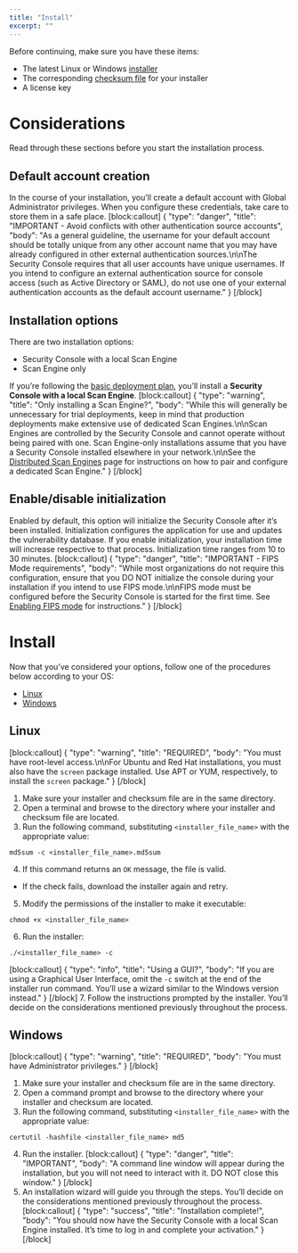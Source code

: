 ```yaml
---
title: "Install"
excerpt: ""
---
```

Before continuing, make sure you have these items:

* The latest Linux or Windows [installer](doc:download)
* The corresponding [checksum file](doc:download#section-checksum-files) for your installer
* A license key

# Considerations

Read through these sections before you start the installation process.

## Default account creation

In the course of your installation, you’ll create a default account with Global Administrator privileges.  When you configure these credentials, take care to store them in a safe place.
[block:callout]
{
  "type": "danger",
  "title": "IMPORTANT - Avoid conflicts with other authentication source accounts",
  "body": "As a general guideline, the username for your default account should be totally unique from any other account name that you may have already configured in other external authentication sources.\n\nThe Security Console requires that all user accounts have unique usernames. If you intend to configure an external authentication source for console access (such as Active Directory or SAML), do not use one of your external authentication accounts as the default account username."
}
[/block]
## Installation options

There are two installation options:

* Security Console with a local Scan Engine
* Scan Engine only

If you’re following the [basic deployment plan](doc:basic-deployment-plan), you’ll install a **Security Console with a local Scan Engine**.
[block:callout]
{
  "type": "warning",
  "title": "Only installing a Scan Engine?",
  "body": "While this will generally be unnecessary for trial deployments, keep in mind that production deployments make extensive use of dedicated Scan Engines.\n\nScan Engines are controlled by the Security Console and cannot operate without being paired with one.  Scan Engine-only installations assume that you have a Security Console installed elsewhere in your network.\n\nSee the [Distributed Scan Engines](doc:configuring-distributed-scan-engines) page for instructions on how to pair and configure a dedicated Scan Engine."
}
[/block]
## Enable/disable initialization

Enabled by default, this option will initialize the Security Console after it’s been installed.  Initialization configures the application for use and updates the vulnerability database.  If you enable initialization, your installation time will increase respective to that process.  Initialization time ranges from 10 to 30 minutes.
[block:callout]
{
  "type": "danger",
  "title": "IMPORTANT - FIPS Mode requirements",
  "body": "While most organizations do not require this configuration, ensure that you DO NOT initialize the console during your installation if you intend to use FIPS mode.\n\nFIPS mode must be configured before the Security Console is started for the first time.  See [Enabling FIPS mode](doc:enabling-fips-mode) for instructions."
}
[/block]
# Install

Now that you’ve considered your options, follow one of the procedures below according to your OS:

* [Linux](doc:install#section-linux)
* [Windows](doc:install#section-windows)

## Linux
[block:callout]
{
  "type": "warning",
  "title": "REQUIRED",
  "body": "You must have root-level access.\n\nFor Ubuntu and Red Hat installations, you must also have the `screen` package installed.  Use APT or YUM, respectively, to install the `screen` package."
}
[/block]
1. Make sure your installer and checksum file are in the same directory.
2. Open a terminal and browse to the directory where your installer and checksum file are located.
3. Run the following command, substituting `<installer_file_name>` with the appropriate value:

```
md5sum -c <installer_file_name>.md5sum
```
4. If this command returns an `OK` message, the file is valid.
 * If the check fails, download the installer again and retry.
5. Modify the permissions of the installer to make it executable:

```
chmod +x <installer_file_name>
```
6. Run the installer:

```
./<installer_file_name> -c
```
[block:callout]
{
  "type": "info",
  "title": "Using a GUI?",
  "body": "If you are using a Graphical User Interface, omit the `-c` switch at the end of the installer run command.  You’ll use a wizard similar to the Windows version instead."
}
[/block]
7. Follow the instructions prompted by the installer.  You’ll decide on the considerations mentioned previously throughout the process.

## Windows
[block:callout]
{
  "type": "warning",
  "title": "REQUIRED",
  "body": "You must have Administrator privileges."
}
[/block]
1. Make sure your installer and checksum file are in the same directory.
2. Open a command prompt and browse to the directory where your installer and checksum are located.
3. Run the following command, substituting `<installer_file_name>` with the appropriate value:

```
certutil -hashfile <installer_file_name> md5
```
4. Run the installer.
[block:callout]
{
  "type": "danger",
  "title": "IMPORTANT",
  "body": "A command line window will appear during the installation, but you will not need to interact with it.  DO NOT close this window."
}
[/block]
5. An installation wizard will guide you through the steps.  You’ll decide on the considerations mentioned previously throughout the process.
[block:callout]
{
  "type": "success",
  "title": "Installation complete!",
  "body": "You should now have the Security Console with a local Scan Engine installed.  It’s time to log in and complete your activation."
}
[/block]